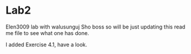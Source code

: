 # Lab2
Elen3009 lab with walusunguj
Sho boss so will be just updating this read me file to see what one has done.

I added Exercise 4.1, have a look.
